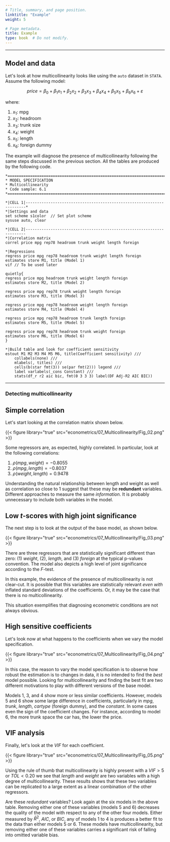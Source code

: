 ```yaml
---
# Title, summary, and page position.
linktitle: "Example"
weight: 5

# Page metadata.
title: Example
type: book  # Do not modify.
---
```




---

## Model and data

Let's look at how multicollinearity looks like using the `auto` dataset in `STATA`. Assume the following model:

$$
price = \beta_0 + \beta_1 x_1 + \beta_2 x_2 + \beta_3 x_3 + \beta_4 x_4 + \beta_5 x_5 + \beta_6 x_6 + \varepsilon
$$

where:

1. $x_1$: mpg
2. $x_2$: headroom
3. $x_3$: trunk size
4. $x_4$: weight
5. $x_5$: length
6. $x_6$: foreign dummy

The example will diagnose the presence of multicollinearity following the same steps discussed in the previous section. All the tables are produced by the following code.

```
*==============================================================================*
* MODEL SPECIFICATION
* Multicollinearity
* Code sample: 6.1
*==============================================================================*

*|CELL 1|----------------------------------------------------------------------*
*|Settings and data
set scheme s1color  // Set plot scheme
sysuse auto, clear

*|CELL 2|----------------------------------------------------------------------
*|Correlation matrix
correl price mpg rep78 headroom trunk weight length foreign

*|Regressions
regress price mpg rep78 headroom trunk weight length foreign
estimates store M1, title (Model 1)
vif // To be used later

quietly{
regress price mpg headroom trunk weight length foreign
estimates store M2, title (Model 2)

regress price mpg rep78 trunk weight length foreign
estimates store M3, title (Model 3)

regress price mpg rep78 headroom weight length foreign
estimates store M4, title (Model 4)

regress price mpg rep78 headroom trunk length foreign
estimates store M5, title (Model 5)

regress price mpg rep78 headroom trunk weight foreign
estimates store M6, title (Model 6)
}

*|Build table and look for coefficient sensitivity
estout M1 M2 M3 M4 M5 M6, title(Coefficient sensitivity) ///
	collabels(none) ///
	mlabels(, titles) ///
	cells(b(star fmt(3)) se(par fmt(2))) legend ///
	label varlabels(_cons Constant) ///
	stats(df_r r2 aic bic, fmt(0 3 3 3) label(DF Adj-R2 AIC BIC))
```

---

### Detecting multicollinearity

## Simple correlation

Let's start looking at the correlation matrix shown below.

{{< figure library="true" src="econometrics/07_Multicollinearity/Fig_02.png" >}}

Some regressors are, as expected, highly correlated. In particular, look at the following correlations:

1. $\rho(mpg, weight) = -0.8055$
2. $\rho(mpg, length) = -0.8037$
3. $\rho(weight, length) = 0.9478$

Understanding the natural relationship between length and weight as well as correlation so close to 1 suggest that these may be **redundant** variables. Different approaches to measure the same *information*. It is probably unnecessary to include both variables in the model.

## Low $t$-scores with high joint significance

The next step is to look at the output of the base model, as shown below.

{{< figure library="true" src="econometrics/07_Multicollinearity/Fig_03.png" >}}

There are three regressors that are statistically significant different than zero: (1) $weight$, (2), $length$, and (3) $foreign$ at the typical p-values convention. The model also depicts a high level of joint significance according to the $F$-test.

In this example, the evidence of the presence of multicollinearity is not clear-cut. It is possible that this variables are statistically relevant *even with* inflated standard deviations of the coefficients. Or, it may be the case that there is no multicollinearity.

This situation exemplifies that diagnosing econometric conditions are not always obvious.

## High sensitive coefficients

Let's look now at what happens to the coefficients when we vary the model specification.

{{< figure library="true" src="econometrics/07_Multicollinearity/Fig_04.png" >}}

In this case, the reason to vary the model specification is to observe how robust the estimation is to changes in data, it is no intended to find the *best* model possible. Looking for multicollinearity and finding the best fit are two different motivations to play with different versions of the base model.

Models 1, 3, and 4 show more or less similar coefficients. However, models 5 and 6 show some large difference in coefficients, particularly in $mpg$, $trunk$, $length$, $car type$ (foreign dummy), and the $constant$. In some cases even the sign of the coefficient changes. For instance, according to model 6, the more trunk space the car has, the lower the price. 

## VIF analysis

Finally, let's look at the $VIF$ for each coefficient.

{{< figure library="true" src="econometrics/07_Multicollinearity/Fig_05.png" >}}

Using the rule of thumb that multicollinearity is highly present with a $VIF>5$ or $TOL<0.20$ we see that $length$ and $weight$ are two variables with a high degree of multicollinearity. These results shows that these two variables can be replicated to a large extent as a linear combination of the other regressors.

Are these *redundant* variables? Look again at the six models in the above table. Removing either one of these variables (models 5 and 6) decreases the quality of the model with respect to any of the other four models. Either measured by $\bar{R}^2$, $AIC$, or $BIC$, any of models 1 to 4 is produces a better fit to the data than either models 5 or 6. These models have multicollinearity, but removing either one of these variables carries a significant risk of falling into omitted variable bias.